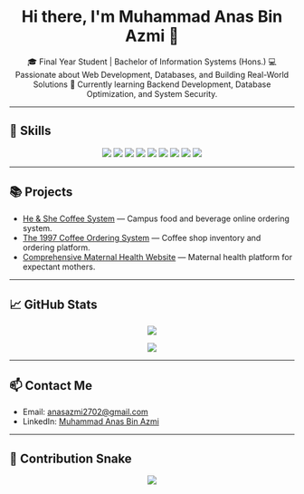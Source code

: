 
<h1 align="center">Hi there, I'm Muhammad Anas Bin Azmi 👋</h1>

<p align="center">
🎓 Final Year Student | Bachelor of Information Systems (Hons.)  
💻 Passionate about Web Development, Databases, and Building Real-World Solutions  
🌱 Currently learning Backend Development, Database Optimization, and System Security.
</p>

---

## 🚀 Skills
<p align="center">
  <img src="https://img.shields.io/badge/HTML5-E34F26?logo=html5&logoColor=white&style=flat" />
  <img src="https://img.shields.io/badge/CSS3-1572B6?logo=css3&logoColor=white&style=flat" />
  <img src="https://img.shields.io/badge/JavaScript-F7DF1E?logo=javascript&logoColor=black&style=flat" />
  <img src="https://img.shields.io/badge/PHP-777BB4?logo=php&logoColor=white&style=flat" />
  <img src="https://img.shields.io/badge/MySQL-4479A1?logo=mysql&logoColor=white&style=flat" />
  <img src="https://img.shields.io/badge/Git-F05032?logo=git&logoColor=white&style=flat" />
  <img src="https://img.shields.io/badge/GitHub-181717?logo=github&logoColor=white&style=flat" />
  <img src="https://img.shields.io/badge/XAMPP-FB7A24?logo=xampp&logoColor=white&style=flat" />
  <img src="https://img.shields.io/badge/Laragon-0E83CD?logoColor=white&style=flat" />
</p>

---

## 📚 Projects
- [He & She Coffee System](https://github.com/anasazmi2702/He-She-Coffee-System) — Campus food and beverage online ordering system.
- [The 1997 Coffee Ordering System](https://github.com/anasazmi2702/The1997-Coffee-System) — Coffee shop inventory and ordering platform.
- [Comprehensive Maternal Health Website](https://github.com/anasazmi2702/Bellyblossom) — Maternal health platform for expectant mothers.

---

## 📈 GitHub Stats
<p align="center">
  <img src="https://github-readme-stats.vercel.app/api?username=anasazmi2702&show_icons=true&theme=tokyonight" />
</p>

<p align="center">
  <img src="https://github-readme-stats.vercel.app/api/top-langs/?username=anasazmi2702&layout=compact&theme=tokyonight" />
</p>

---

## 📫 Contact Me
- Email: [anasazmi2702@gmail.com](mailto:anasazmi2702@gmail.com)
- LinkedIn: [Muhammad Anas Bin Azmi](https://linkedin.com/in/muhammad-anas-azmi-b08a36299)

---

## 🐍 Contribution Snake
<p align="center">
  <img src="https://github.com/anasazmi2702/anasazmi2702/blob/output/github-contribution-grid-snake.svg" />
</p>
